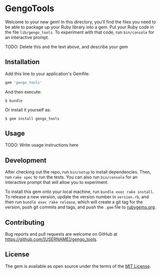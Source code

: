 # GengoTools

Welcome to your new gem! In this directory, you'll find the files you need to be able to package up your Ruby library into a gem. Put your Ruby code in the file `lib/gengo_tools`. To experiment with that code, run `bin/console` for an interactive prompt.

TODO: Delete this and the text above, and describe your gem

## Installation

Add this line to your application's Gemfile:

```ruby
gem 'gengo_tools'
```

And then execute:

    $ bundle

Or install it yourself as:

    $ gem install gengo_tools

## Usage

TODO: Write usage instructions here

## Development

After checking out the repo, run `bin/setup` to install dependencies. Then, run `rake spec` to run the tests. You can also run `bin/console` for an interactive prompt that will allow you to experiment.

To install this gem onto your local machine, run `bundle exec rake install`. To release a new version, update the version number in `version.rb`, and then run `bundle exec rake release`, which will create a git tag for the version, push git commits and tags, and push the `.gem` file to [rubygems.org](https://rubygems.org).

## Contributing

Bug reports and pull requests are welcome on GitHub at https://github.com/[USERNAME]/gengo_tools.

## License

The gem is available as open source under the terms of the [MIT License](https://opensource.org/licenses/MIT).

